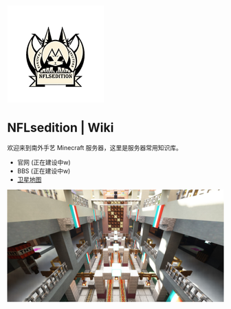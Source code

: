 ![logo](page/icon.png)

# NFLsedition | Wiki

 欢迎来到南外手艺 Minecraft 服务器，这里是服务器常用知识库。

* 官网 (正在建设中w)
* BBS (正在建设中w)
* [卫星地图](http://43.248.188.80:10100/index.html)

![](page/bj.png)
